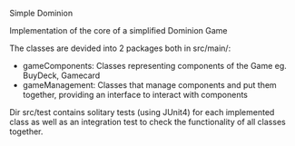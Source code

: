 Simple Dominion

Implementation of the core of a simplified Dominion Game

The classes are devided into 2 packages both in src/main/:
- gameComponents: Classes representing components of the Game eg. BuyDeck, Gamecard
- gameManagement: Classes that manage components and put them together, providing an interface to interact with components

Dir src/test contains solitary tests (using JUnit4) for each implemented class as well as an integration test to check the functionality of all classes together.
